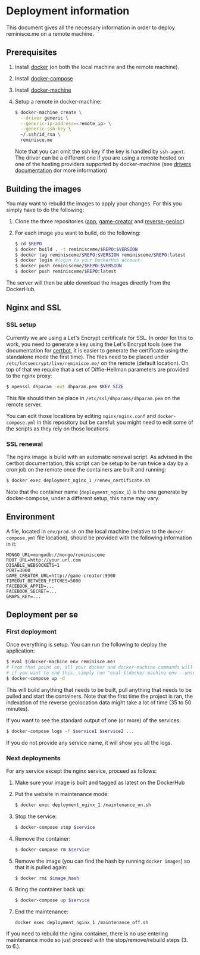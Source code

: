 # Deployment information

This document gives all the necessary information in order to deploy reminisce.me on a remote machine.

## Prerequisites

1. Install [docker](https://docs.docker.com/engine/getstarted/step_one/) (on both the local machine and the remote machine).
2. Install [docker-compose](https://docs.docker.com/compose/install/)
3. Install [docker-machine](https://docs.docker.com/machine/install-machine/)
4. Setup a remote in docker-machine:

    ````bash
    $ docker-machine create \
      --driver generic \
      --generic-ip-address=<remote_ip> \
      --generic-ssh-key \
      ~/.ssh/id_rsa \
      reminisce.me
    ````
    Note that you can omit the ssh key if the key is handled by `ssh-agent`. The driver can be a different one if you are using a remote hosted on one of the hosting providers supported by docker-machine (see  [drivers documentation](https://docs.docker.com/machine/drivers/) dor more information)

## Building the images

You may want to rebuild the images to apply your changes. For this you simply have to do the following:

1. Clone the three repositories ([app](https://github.com/reminisceme/app), [game-creator](https://github.com/reminisceme/game-creator) and [reverse-geoloc](https://github.com/reminisceme/reverse-geoloc)).
2. For each image you want to build, do the following:

    ````bash
    $ cd $REPO
    $ docker build . -t reminisceme/$REPO:$VERSION
    $ docker tag reminisceme/$REPO:$VERSION reminisceme/$REPO:latest
    $ docker login #login to your DockerHub account
    $ docker push reminisceme/$REPO:$VERSION
    $ docker push reminisceme/$REPO:latest
    ````

The server will then be able download the images directly from the DockerHub.

## Nginx and SSL

### SSL setup
Currently we are using a Let's Encrypt certificate for SSL. In order for this to work, you need to generate a key using the Let's Encrypt tools (see the documentation for [certbot](https://certbot.eff.org/), it is easier to generate the certificate using the standalone mode the first time). The files need to be placed under `/etc/letsencrypt/live/reminisce.me/` on the remote (default location). On top of that we require that a set of Diffie-Hellman parameters are provided to the nginx proxy:

````bash
$ openssl dhparam -out dhparam.pem $KEY_SIZE
````
This file should then be place in `/etc/ssl/dhparams/dhparam.pem` on the remote server.

You can edit those locations by editing `nginx/nginx.conf` and `docker-compose.yml` in this repository but be careful: you might need to edit some of the scripts as they rely on those locations.

### SSL renewal

The nginx image is build with an automatic renewal script. As advised in the certbot documentation, this script can be setup to be run twice a day by a cron job on the remote once the containers are built and running:

````bash
$ docker exec deployment_nginx_1 /renew_certificate.sh
````

Note that the container name (`deployment_nginx_1`) is the one generate by docker-compose, under a different setup, this name may vary.

## Environment

A file, located in `env/prod.sh` on the local machine (relative to the `docker-compose.yml` file location), should be provided with the following information in it:

````
MONGO_URL=mongodb://mongo/reminisceme
ROOT_URL=http://your.url.com
DISABLE_WEBSOCKETS=1
PORT=3000
GAME_CREATOR_URL=http://game-creator:9900
TIMEOUT_BETWEEN_FETCHES=5000
FACEBOOK_APPID=...
FACEBOOK_SECRET=...
GMAPS_KEY=...
````

## Deployment per se

### First deployment
Once everything is setup. You can run the following to deploy the application:

````bash
$ eval $(docker-machine env reminisce.me)
# From that point on, all your docker and docker-machine commands will be run on the remote
# if you want to end this, simply run "eval $(docker-machine env --unset)"
$ docker-compose up -d
````
This will build anything that needs to be built, pull anything that needs to be pulled and start the containers. Note that the first time the project is ran, the indexation of the reverse geolocation data might take a lot of time (35 to 50 minutes).

If you want to see the standard output of one (or more) of the services:

````bash
$ docker-compose logs -f $service1 $service2 ...
````
If you do not provide any service name, it will show you all the logs.

### Next deployments

For any service except the nginx service, proceed as follows:

1. Make sure your image is built and tagged as latest on the DockerHub
2. Put the website in maintenance mode:

    ````bash
    $ docker exec deployment_nginx_1 /maintenance_on.sh  
    ````
3. Stop the service:

    ````bash
    $ docker-compose stop $service
    ````
4. Remove the container:

    ````bash
    $ docker-compose rm $service
    ````
5. Remove the image (you can find the hash by running `docker images`) so that it is pulled again:

    ````bash
    $ docker rmi $image_hash
    ````
6. Bring the container back up:

    ````bash
    $ docker-compose up $service
    ````
7. End the maintenance:

    ````
    docker exec deployment_nginx_1 /maintenance_off.sh
    ````

If you need to rebuild the nginx container, there is no use entering maintenance mode so just proceed with the stop/remove/rebuild steps (3. to 6.).
